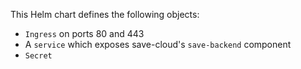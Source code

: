This Helm chart defines the following objects:
- `Ingress` on ports 80 and 443
- A `service` which exposes save-cloud's `save-backend` component
- `Secret`